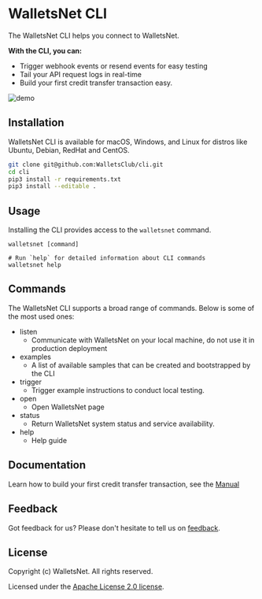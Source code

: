 # WalletsNet CLI

The WalletsNet CLI helps you connect to WalletsNet.

**With the CLI, you can:**

- Trigger webhook events or resend events for easy testing
- Tail your API request logs in real-time
- Build your first credit transfer transaction easy.

![demo](https://walletsclub.oss-cn-beijing.aliyuncs.com/Github/Snipaste_2021-12-22_11-40-15.png)

## Installation

WalletsNet CLI is available for macOS, Windows, and Linux for distros like Ubuntu, Debian, RedHat and CentOS.

```sh
git clone git@github.com:WalletsClub/cli.git
cd cli
pip3 install -r requirements.txt
pip3 install --editable .
```

## Usage

Installing the CLI provides access to the `walletsnet` command.

```sh-session
walletsnet [command]

# Run `help` for detailed information about CLI commands
walletsnet help
```

## Commands

The WalletsNet CLI supports a broad range of commands. Below is some of the most used ones:
- listen
  - Communicate with WalletsNet on your local machine, do not use it in production deployment
- examples
  - A list of available samples that can be created and bootstrapped by the CLI
- trigger
  - Trigger example instructions to conduct local testing.
- open
  - Open WalletsNet page
- status
  - Return WalletsNet system status and service availability.
- help
  - Help guide


## Documentation

Learn how to build your first credit transfer transaction, see the [Manual](https://static.walletsclub.com/walletsnet/documentation/blog/Get-start-your-first-credit-transfer.html)

## Feedback

Got feedback for us? Please don't hesitate to tell us on [feedback](https://github.com/WalletsClub/cli/issues/new).


## License
Copyright (c) WalletsNet. All rights reserved.

Licensed under the [Apache License 2.0 license](blob/master/LICENSE).
